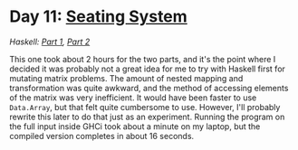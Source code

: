 # Day 11: [Seating System](https://adventofcode.com/2020/day/11)
*Haskell: [Part 1](https://github.com/DestyNova/advent_of_code_2020/blob/main/day11/Part1.hs), [Part 2](https://github.com/DestyNova/advent_of_code_2020/blob/main/day11/Part1.hs)*

This one took about 2 hours for the two parts, and it's the point where I decided it was probably not a great idea for me to try with Haskell first for mutating matrix problems. The amount of nested mapping and transformation was quite awkward, and the method of accessing elements of the matrix was very inefficient. It would have been faster to use `Data.Array`, but that felt quite cumbersome to use. However, I'll probably rewrite this later to do that just as an experiment.
Running the program on the full input inside GHCi took about a minute on my laptop, but the compiled version completes in about 16 seconds.
